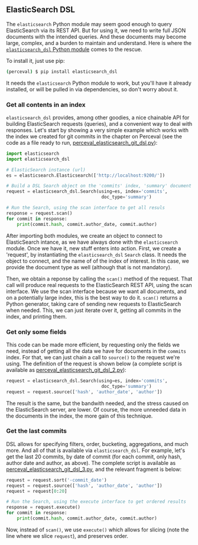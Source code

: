 ## ElasticSearch DSL

The `elasticsearch` Python module may seem good enough to query ElasticSearch via its REST API. But for using it, we need to write full JSON documents with the intended queries. And these documents may become large, complex, and a burden to maintain and understand. Here is where the [`elasticsearch_dsl` Python module](http://elasticsearch-dsl.readthedocs.io) comes to the rescue.

To install it, just use pip:

```bash
(perceval) $ pip install elasticsearch_dsl
```

It needs the `elasticsearch` Python module to work, but you'll have it already installed, or will be pulled in via dependencies, so don't worry about it.

### Get all contents in an index

`elasticsearch_dsl` provides, among other goodies, a nice chainable API for building ElasticSearch requests (queries), and a convenient way to deal with responses. Let's start by showing a very simple example which works with the index we created for git commits in the chapter on Perceval (see the code as a file ready to run, [perceval_elasticsearch_git_dsl.py](https://github.com/jgbarah/grimoirelab-training/blob/master/python/scripts/perceval_elasticsearch_git_dsl.py)):

```python
import elasticsearch
import elasticsearch_dsl

# ElasticSearch instance (url)
es = elasticsearch.Elasticsearch(['http://localhost:9200/'])

# Build a DSL Search object on the 'commits' index, 'summary' document type
request = elasticsearch_dsl.Search(using=es, index='commits',
                                    doc_type='summary')

# Run the Search, using the scan interface to get all resuls
response = request.scan()
for commit in response:
    print(commit.hash, commit.author_date, commit.author)
```

After importing both modules, we create an object to connect to ElasticSearch intance, as we have always done with the `elasticsearch` module. Once we have it, new stuff enters into action. First, we create a 'request', by instantiating the `elasticsearch_dsl` `Search` class. It needs the object to connect, and the name of of the index of interest. In this case, we provide the document type as well (although that is not mandatory).

Then, we obtain a reponse by calling the `scan()` method of the request. That call will produce real requests to the ElasticSearch REST API, using the scan interface. We use the scan interface because we want all documents, and on a potentially large index, this is the best way to do it. `scan()` returns a Python generator, taking care of sending new requests to ElasticSearch when needed. This, we can just iterate over it, getting all commits in the index, and printing them.

### Get only some fields

This code can be made more efficient, by requesting only the fields we need, instead of getting all the data we have for documents in the `commits` index. For that, we can just chain a call to `source()` to the request we're using. The definition of the request is shown below (a complete script is available as [perceval_elasticsearch_git_dsl_2.py](https://github.com/jgbarah/grimoirelab-training/blob/master/python/scripts/perceval_elasticsearch_git_dsl_2.py)):

```python
request = elasticsearch_dsl.Search(using=es, index='commits',
                                    doc_type='summary')
request = request.source(['hash', 'author_date', 'author'])
```

The result is the same, but the bandwith needed, and the stress caused on the ElasticSearch server, are lower. Of course, the more unneeded data in the documents in the index, the more gain of this technique.

### Get the last commits

DSL allows for specifying filters, order, bucketing, aggregations, and much more. And all of that is available via `elasticsearch_dsl`. For example, let's get the last 20 commits, by date of commit (for each commit, only hash, author date and author, as above). The complete script is available as [perceval_elasticsearch_git_dsl_3.py](https://github.com/jgbarah/grimoirelab-training/blob/master/python/scripts/perceval_elasticsearch_git_dsl_3.py), and the relevant fragment is below:

```python
request = request.sort('-commit_date')
request = request.source(['hash', 'author_date', 'author'])
request = request[0:20]

# Run the Search, using the execute interface to get ordered results
response = request.execute()
for commit in response:
    print(commit.hash, commit.author_date, commit.author)
```

Now, instead of `scan()`, we use `execute()` which allows for slicing (note the line where we slice `request`), and preserves order.
